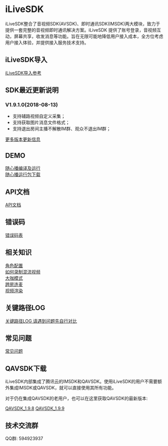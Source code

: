 # iLiveSDK
iLiveSDK整合了音视频SDK(AVSDK)、即时通讯SDK(IMSDK)两大模块，致力于提供一套完整的音视频即时通讯解决方案。iLiveSDK 提供了账号登录，音视频互动，屏幕共享，收发消息等功能。旨在无限可能地降低用户接入成本，全方位考虑用户接入体验，并提供接入服务技术支持。

## iLiveSDK导入
[iLiveSDK导入参考](https://github.com/zhaoyang21cn/iLiveSDK_PC_Demos/blob/master/doc/iLiveSDK_README.md)

## SDK最近更新说明
### V1.9.1.0(2018-08-13)
* 支持辅路视频自定义采集；
* 支持获取图片消息文件格式；
* 支持退出房间主播不解散IM群、观众不退出IM群；

[更多版本更新信息](https://github.com/zhaoyang21cn/iLiveSDK_PC_Demos/blob/master/doc/iLiveSDK_ChangeList.md)

## DEMO
[随心播编译及运行](https://github.com/zhaoyang21cn/iLiveSDK_PC_Suixinbo/tree/master/suixinbo)<br/>
[随心播运行包下载](http://dldir1.qq.com/hudongzhibo/git/iLiveSDK_PC_Suixinbo/suixinbo_run.zip)

## API文档
[API文档](https://zhaoyang21cn.github.io/iLiveSDK_Help/pc_help/annotated.html)

## 错误码
[错误码表](https://github.com/zhaoyang21cn/iLiveSDK_Android_LiveDemo/blob/master/doc/ILiveSDK/error.md)

## 相关知识
[角色配置](https://www.qcloud.com/document/product/268/10620)<br/>
[如何录制混流视频](https://www.qcloud.com/document/product/268/10526)<br/>
[大咖模式](https://github.com/zhaoyang21cn/iLiveSDK_PC_Suixinbo/blob/master/doc/bigstar.md)<br/>
[跨房连麦](https://github.com/zhaoyang21cn/iLiveSDK_PC_Suixinbo/blob/master/doc/linkRoom.md)<br/>
[视频渲染](https://github.com/zhaoyang21cn/iLiveSDK_PC_Suixinbo/blob/master/doc/videoRender.md)

## 关键路径LOG
[关键路径LOG 请遇到问题先自行对比](https://www.qcloud.com/document/product/268/7752)

## 常见问题
[常见问题](https://github.com/zhaoyang21cn/iLiveSDK_PC_Demos/blob/master/doc/iLiveSDK_QA.md)

## QAVSDK下载
iLiveSDK内部集成了腾讯云的IMSDK和QAVSDK。使用iLiveSDK的用户不需要额外集成IMSDK或QAVSDK，就可以直接使用其所有功能。

对于仍在集成QAVSDK的老用户，也可以在这里获取QAVSDK的最新版本:

[QAVSDK_1.9.8](http://dldir1.qq.com/hudongzhibo/git/iLiveSDK_PC_Suixinbo/AVSDK/QAVOPENSDK_1.9.8.2_Windows_Publish.zip)
[QAVSDK_1.9.9](http://dldir1.qq.com/hudongzhibo/git/iLiveSDK_PC_Suixinbo/AVSDK/QAVOPENSDK_1.9.9.1015_Windows_Publish.zip)

## 技术交流群
QQ群: 594923937
